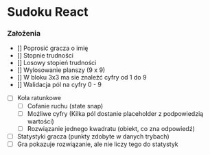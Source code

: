 # Sudoku React

### Założenia

- [] Poprosić gracza o imię
- [] Stopnie trudności
- [] Losowy stopień trudności
- [] Wylosowanie planszy (9 x 9)
- [] W bloku 3x3 ma sie znaleźć cyfry od 1 do 9
- [] Walidacja pól na cyfry 0 - 9 
- [ ] Koła ratunkowe
  - [ ] Cofanie ruchu (state snap)
  - [ ] Możliwe cyfry (Kilka pól dostanie placeholder z podpowiedzią wartości)
  - [ ] Rozwiązanie jednego kwadratu (obiekt, co zna odpowiedź)
- [ ] Statystyki gracza (punkty zdobyte w danych trybach)
- [ ] Gra pokazuje rozwiązanie, ale nie liczy tego do statystyk
